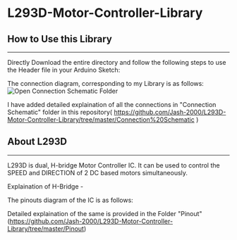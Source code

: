 # L293D-Motor-Controller-Library 
## How to Use this Library
--------------------------
Directly Download the entire directory and follow the following steps to use the Header file in your Arduino Sketch:


The connection diagram, corresponding to my Library is as follows: 
![Open Connection Schematic Folder](https://github.com/Jash-2000/L293D-Motor-Controller-Library/blob/master/Connection%20Schematic/Schematic.JPG)

I have added detailed explaination of all the connections in "Connection Schematic" folder in this repository( https://github.com/Jash-2000/L293D-Motor-Controller-Library/tree/master/Connection%20Schematic ) 

## About L293D 
---------------------
L293D is dual, H-bridge Motor Controller IC. 
It can be used to control the SPEED and DIRECTION of 2 DC based motors simultaneously.

Explaination of H-Bridge - 

The pinouts diagram of the IC is as follows: 


Detailed explaination of the same is provided in the Folder "Pinout" (https://github.com/Jash-2000/L293D-Motor-Controller-Library/tree/master/Pinout)  

